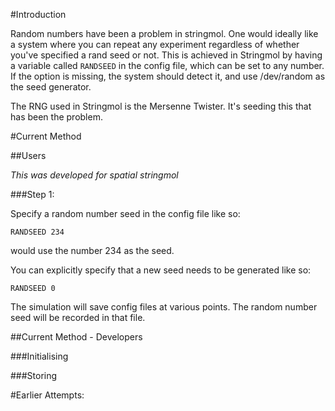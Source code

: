 

#Introduction

Random numbers have been a problem in stringmol. One would ideally like a system where you can repeat any experiment 
regardless of whether you've specified a rand seed or not. This is achieved in Stringmol by having a variable called ```RANDSEED``` in the config file, which can be set to any number. If the option is missing, the system should detect it, and use /dev/random as the seed generator. 

The RNG used in Stringmol is the Mersenne Twister. It's seeding this that has been the problem. 


#Current Method 

##Users

*This was developed for spatial stringmol*

###Step 1:

Specify a random number seed in the config file like so:
```
RANDSEED 234
```
would use the number 234 as the seed. 

You can explicitly specify that a new seed needs to be generated like so: 
```
RANDSEED 0
```

The simulation will save config files at various points. The random number seed will be recorded in that file. 

##Current Method - Developers

###Initialising


###Storing





#Earlier Attempts: 